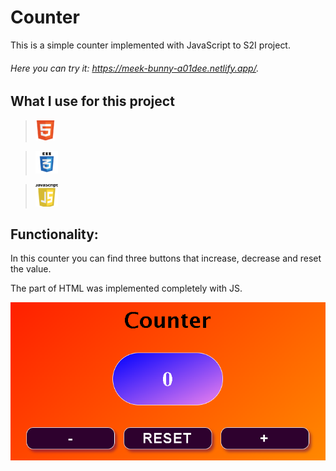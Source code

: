 # Counter

This is a simple counter implemented with JavaScript to S2I project.

###### Here you can try it: https://meek-bunny-a01dee.netlify.app/.

## What I use for this project

>![Html](https://github.com/AlexMos36/Counter/blob/main/assets/Img/html-icon-32x32.png) 

>![Css](https://github.com/AlexMos36/Counter/blob/main/assets/Img/css-icon-36x36.png)

>![JS](https://github.com/AlexMos36/Counter/blob/main/assets/Img/js-icon-36x36.png) 

## Functionality:

In this counter you can find three buttons that increase, decrease and reset the value.

The part of HTML was implemented completely with JS.

![Counter](https://github.com/AlexMos36/Counter/blob/main/assets/Img/Immagine%202023-02-17%20120251.png)


